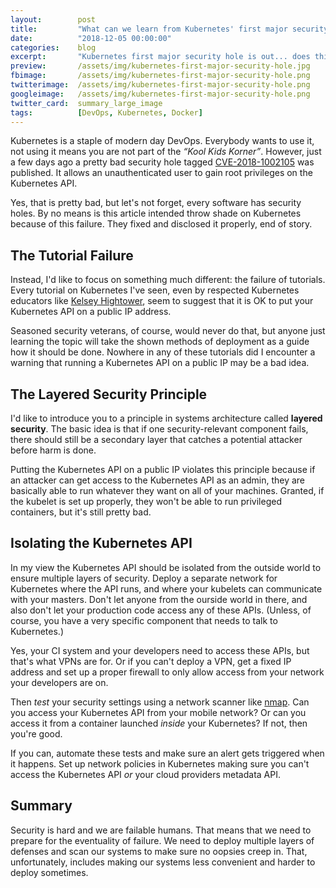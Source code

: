 ```yaml
---
layout:        post
title:         "What can we learn from Kubernetes' first major security hole?"
date:          "2018-12-05 00:00:00"
categories:    blog
excerpt:       "Kubernetes first major security hole is out... does this mean Kubernetes is not secure? What can we learn from it?"
preview:       /assets/img/kubernetes-first-major-security-hole.jpg
fbimage:       /assets/img/kubernetes-first-major-security-hole.png
twitterimage:  /assets/img/kubernetes-first-major-security-hole.png
googleimage:   /assets/img/kubernetes-first-major-security-hole.png
twitter_card:  summary_large_image
tags:          [DevOps, Kubernetes, Docker]
---
```


Kubernetes is a staple of modern day DevOps. Everybody wants to use it, not using it means you are not part of the
*&ldquo;Kool Kids Korner&rdquo;*. However, just a few days ago a pretty bad security hole tagged
[CVE-2018-1002105](https://access.redhat.com/security/vulnerabilities/3716411) was published. It allows an
unauthenticated user to gain root privileges on the Kubernetes API.

Yes, that is pretty bad, but let's not forget, every software has security holes. By no means is this article intended
throw shade on Kubernetes because of this failure. They fixed and disclosed it properly, end of story.

## The Tutorial Failure

Instead, I'd like to focus on something much different: the failure of tutorials. Every tutorial on Kubernetes I've
seen, even by respected Kubernetes educators like
[Kelsey Hightower](https://github.com/kelseyhightower/kubernetes-the-hard-way), seem to suggest that it is OK to put
your Kubernetes API on a public IP address.

Seasoned security veterans, of course, would never do that, but anyone just learning the topic will take the shown
methods of deployment as a guide how it should be done. Nowhere in any of these tutorials did I encounter a warning that
running a Kubernetes API on a public IP may be a bad idea.

## The Layered Security Principle

I'd like to introduce you to a principle in systems architecture called **layered security**. The basic idea is that if
one security-relevant component fails, there should still be a secondary layer that catches a potential attacker before
harm is done.

Putting the Kubernetes API on a public IP violates this principle because if an attacker can get access to the
Kubernetes API as an admin, they are basically able to run whatever they want on all of your machines. Granted, if the
kubelet is set up properly, they won't be able to run privileged containers, but it's still pretty bad.

## Isolating the Kubernetes API

In my view the Kubernetes API should be isolated from the outside world to ensure multiple layers of security. Deploy
a separate network for Kubernetes where the API runs, and where your kubelets can communicate with your masters. Don't
let anyone from the ourside world in there, and also don't let your production code access any of these APIs. (Unless,
of course, you have a very specific component that needs to talk to Kubernetes.)

Yes, your CI system and your developers need to access these APIs, but that's what VPNs are for. Or if you can't deploy
a VPN, get a fixed IP address and set up a proper firewall to only allow access from your network your developers are on.

Then *test* your security settings using a network scanner like [nmap](https://nmap.org). Can you access your Kubernetes
API from your mobile network? Or can you access it from a container launched *inside* your Kubernetes? If not, then
you're good.

If you can, automate these tests and make sure an alert gets triggered when it happens. Set up network policies in
Kubernetes making sure you can't access the Kubernetes API *or* your cloud providers metadata API.

## Summary

Security is hard and we are failable humans. That means that we need to prepare for the eventuality of failure. We
need to deploy multiple layers of defenses and scan our systems to make sure no oopsies creep in. That, unfortunately,
includes making our systems less convenient and harder to deploy sometimes.
